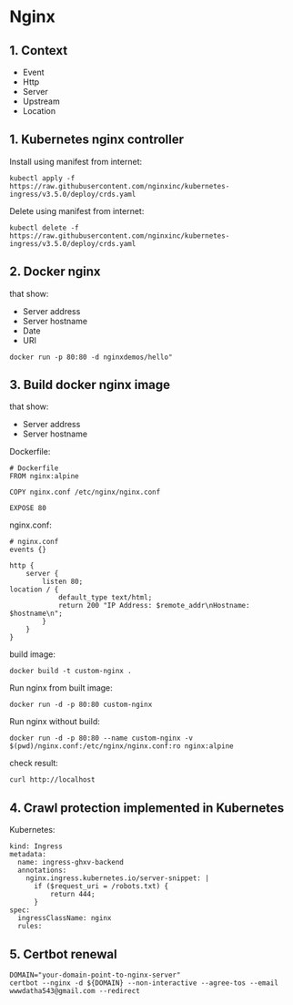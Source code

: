 # Nginx
## 1. Context
* Event
* Http
* Server
* Upstream
* Location

## 1. Kubernetes nginx controller
Install using manifest from internet:
```
kubectl apply -f https://raw.githubusercontent.com/nginxinc/kubernetes-ingress/v3.5.0/deploy/crds.yaml
```

Delete using manifest from internet:
```
kubectl delete -f https://raw.githubusercontent.com/nginxinc/kubernetes-ingress/v3.5.0/deploy/crds.yaml
```

## 2. Docker nginx
that show:
* Server address
* Server hostname 
* Date
* URI
```
docker run -p 80:80 -d nginxdemos/hello"
```

## 3. Build docker nginx image
that show:
* Server address
* Server hostname 

Dockerfile:
```
# Dockerfile
FROM nginx:alpine

COPY nginx.conf /etc/nginx/nginx.conf

EXPOSE 80
```

nginx.conf:
```
# nginx.conf
events {}

http {
    server {
        listen 80;
location / {
            default_type text/html;
            return 200 "IP Address: $remote_addr\nHostname: $hostname\n";
        }
    }
}
```

build image:
```
docker build -t custom-nginx .
```

Run nginx from built image:
```
docker run -d -p 80:80 custom-nginx
```

Run nginx without build:
```
docker run -d -p 80:80 --name custom-nginx -v $(pwd)/nginx.conf:/etc/nginx/nginx.conf:ro nginx:alpine
```

check result:
```
curl http://localhost
```

## 4. Crawl protection implemented in Kubernetes
Kubernetes:
```
kind: Ingress
metadata:
  name: ingress-ghxv-backend
  annotations:
    nginx.ingress.kubernetes.io/server-snippet: |
      if ($request_uri = /robots.txt) {
          return 444;
      }
spec:
  ingressClassName: nginx
  rules:
```

## 5. Certbot renewal
```
DOMAIN="your-domain-point-to-nginx-server"
certbot --nginx -d ${DOMAIN} --non-interactive --agree-tos --email wwwdatha543@gmail.com --redirect
```
